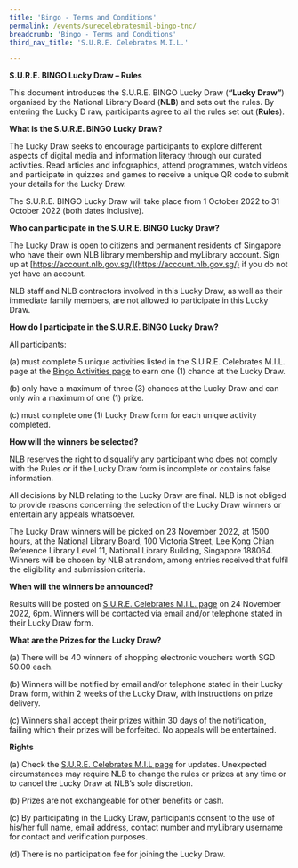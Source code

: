 ```yaml
---
title: 'Bingo - Terms and Conditions'
permalink: /events/surecelebratesmil-bingo-tnc/
breadcrumb: 'Bingo - Terms and Conditions'
third_nav_title: 'S.U.R.E. Celebrates M.I.L.'

---
```


**S.U.R.E. BINGO Lucky Draw – Rules**

This document introduces the S.U.R.E. BINGO Lucky Draw (**“Lucky Draw”**) organised by the National Library Board (**NLB**) and sets out the rules. By entering the Lucky D	raw, participants agree to all the rules set out (**Rules**). 

 

**What is the S.U.R.E. BINGO Lucky Draw?**

The Lucky Draw seeks to encourage participants to explore different aspects of digital media and information literacy through our curated activities. Read articles and infographics, attend programmes, watch videos and participate in quizzes and games to receive a unique QR code to submit your details for the Lucky Draw. 

The S.U.R.E. BINGO Lucky Draw will take place from 1 October 2022 to 31 October 2022 (both dates inclusive).

 

**Who can participate in the S.U.R.E. BINGO Lucky Draw?**

The Lucky Draw is open to citizens and permanent residents of Singapore who have their own NLB library membership and myLibrary account. Sign up at [https://account.nlb.gov.sg/](https://account.nlb.gov.sg/) if you do not yet have an account.

 

NLB staff and NLB contractors involved in this Lucky Draw, as well as their immediate family members, are not allowed to participate in this Lucky Draw.

 

**How do I participate in the S.U.R.E. BINGO Lucky Draw?**

All participants:

(a) must complete 5 unique activities listed in the S.U.R.E. Celebrates M.I.L. page at the [Bingo Activities page](/events/surecelebratesmil-bingo-activities/) to earn one (1) chance at the Lucky Draw. 

(b) only have a maximum of three (3) chances at the Lucky Draw and can only win a maximum of one (1) prize.

(c) must complete one (1) Lucky Draw form for each unique activity completed. 

 

**How will the winners be selected?** 

NLB reserves the right to disqualify any participant who does not comply with the Rules or if the Lucky Draw form is incomplete or contains false information. 

All decisions by NLB relating to the Lucky Draw are final. NLB is not obliged to provide reasons concerning the selection of the Lucky Draw winners or entertain any appeals whatsoever. 

The Lucky Draw winners will be picked on 23 November 2022, at 1500 hours, at the National Library Board, 100 Victoria Street, Lee Kong Chian Reference Library Level 11, National Library Building, Singapore 188064. Winners will be chosen by NLB at random, among entries received that fulfil the eligibility and submission criteria. 

 

**When will the winners be announced?**

Results will be posted on [S.U.R.E. Celebrates M.I.L. page](https://sure.nlb.gov.sg/events/surecelebratesmil) on 24 November 2022, 6pm. Winners will be contacted via email and/or telephone stated in their Lucky Draw form. 

 

**What are the Prizes for the Lucky Draw?** 

(a)     There will be 40 winners of shopping electronic vouchers worth SGD 50.00 each.

(b)   Winners will be notified by email and/or telephone stated in their Lucky Draw form, within 2 weeks of the Lucky Draw, with instructions on prize delivery. 

(c)   Winners shall accept their prizes within 30 days of the notification, failing which their prizes will be forfeited. No appeals will be entertained.  

 

**Rights**

(a) Check the [S.U.R.E. Celebrates M.I.L page](https://sure.nlb.gov.sg/events/surecelebratesmil ) for updates. Unexpected circumstances may require NLB to change the rules or prizes at any time or to cancel the Lucky Draw at NLB’s sole discretion. 

(b) Prizes are not exchangeable for other benefits or cash. 

(c) By participating in the Lucky Draw, participants consent to the use of his/her full name, email address, contact number and myLibrary username for contact and verification purposes. 

(d) There is no participation fee for joining the Lucky Draw. 

 